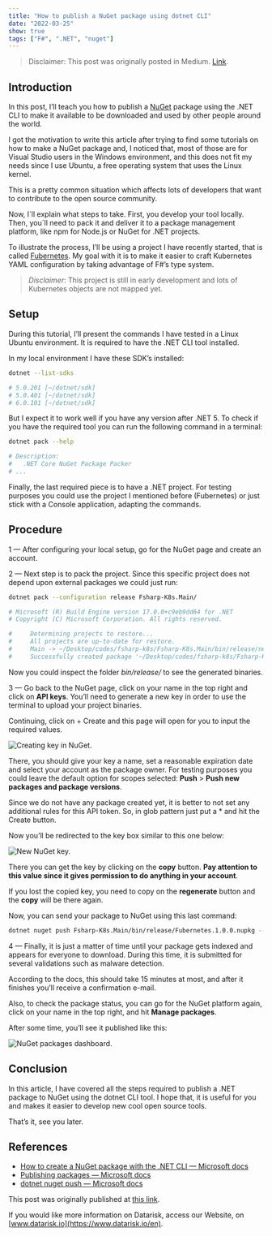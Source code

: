 ```yaml
---
title: "How to publish a NuGet package using dotnet CLI"
date: "2022-03-25"
show: true
tags: ["F#", ".NET", "nuget"]
---
```


> Disclaimer: This post was originally posted in Medium. [Link](https://medium.com/datarisk-io/how-to-publish-a-nuget-package-using-dotnet-cli-d393de7b4a96).

## Introduction

In this post, I’ll teach you how to publish a [NuGet](https://www.nuget.org/) package using the .NET CLI to make it available to be downloaded and used by other people around the world.

I got the motivation to write this article after trying to find some tutorials on how to make a NuGet package and, I noticed that, most of those are for Visual Studio users in the Windows environment, and this does not fit my needs since I use Ubuntu, a free operating system that uses the Linux kernel.

This is a pretty common situation which affects lots of developers that want to contribute to the open source community.

Now, I´ll explain what steps to take. First, you develop your tool locally. Then, you´ll need to pack it and deliver it to a package management platform, like npm for Node.js or NuGet for .NET projects.

To illustrate the process, I’ll be using a project I have recently started, that is called [Fubernetes](https://github.com/64J0/Fubernetes). My goal with it is to make it easier to craft Kubernetes YAML configuration by taking advantage of F#’s type system.

> *Disclaimer*: This project is still in early development and lots of Kubernetes objects are not mapped yet.

## Setup

During this tutorial, I’ll present the commands I have tested in a Linux Ubuntu environment. It is required to have the .NET CLI tool installed.

In my local environment I have these SDK’s installed:

```bash
dotnet --list-sdks

# 5.0.201 [~/dotnet/sdk]
# 5.0.401 [~/dotnet/sdk]
# 6.0.101 [~/dotnet/sdk]
```

But I expect it to work well if you have any version after .NET 5. To check if you have the required tool you can run the following command in a terminal:

```bash
dotnet pack --help

# Description:
#   .NET Core NuGet Package Packer
# ...
```

Finally, the last required piece is to have a .NET project. For testing purposes you could use the project I mentioned before (Fubernetes) or just stick with a Console application, adapting the commands.

## Procedure

1 — After configuring your local setup, go for the NuGet page and create an account.

2 — Next step is to pack the project. Since this specific project does not depend upon external packages we could just run:

```bash
dotnet pack --configuration release Fsharp-K8s.Main/

# Microsoft (R) Build Engine version 17.0.0+c9eb9dd64 for .NET
# Copyright (C) Microsoft Corporation. All rights reserved.

#     Determining projects to restore...
#     All projects are up-to-date for restore.
#     Main -> ~/Desktop/codes/fsharp-k8s/Fsharp-K8s.Main/bin/release/net5.0/Fubernetes.dll
#     Successfully created package '~/Desktop/codes/fsharp-k8s/Fsharp-K8s.Main/bin/release/Fubernetes.1.0.0.nupkg'.
```

Now you could inspect the folder *bin/release/* to see the generated binaries.

3 — Go back to the NuGet page, click on your name in the top right and click on **API keys**. You’ll need to generate a new key in order to use the terminal to upload your project binaries.

Continuing, click on + Create and this page will open for you to input the required values.

![Creating key in NuGet.](/post-images/publish-nuget-package/nuget-1.png "Creating key in NuGet")

There, you should give your key a name, set a reasonable expiration date and select your account as the package owner. For testing purposes you could leave the default option for scopes selected: **Push** > **Push new packages and package versions**.

Since we do not have any package created yet, it is better to not set any additional rules for this API token. So, in glob pattern just put a * and hit the Create button.

Now you’ll be redirected to the key box similar to this one below:

![New NuGet key.](/post-images/publish-nuget-package/nuget-2.png "New NuGet key.")

There you can get the key by clicking on the **copy** button. **Pay attention to this value since it gives permission to do anything in your account**.

If you lost the copied key, you need to copy on the **regenerate** button and the **copy** will be there again.

Now, you can send your package to NuGet using this last command:

```bash
dotnet nuget push Fsharp-K8s.Main/bin/release/Fubernetes.1.0.0.nupkg --api-key <SECRET_KEY> --source https://api.nuget.org/v3/index.json
```

4 — Finally, it is just a matter of time until your package gets indexed and appears for everyone to download. During this time, it is submitted for several validations such as malware detection.

According to the docs, this should take 15 minutes at most, and after it finishes you’ll receive a confirmation e-mail.

Also, to check the package status, you can go for the NuGet platform again, click on your name in the top right, and hit **Manage packages**.

After some time, you’ll see it published like this:

![NuGet packages dashboard.](/post-images/publish-nuget-package/nuget-3.png "NuGet packages dashboard.")

## Conclusion

In this article, I have covered all the steps required to publish a .NET package to NuGet using the dotnet CLI tool. I hope that, it is useful for you and makes it easier to develop new cool open source tools.

That’s it, see you later.

## References

* [How to create a NuGet package with the .NET CLI — Microsoft docs](https://docs.microsoft.com/en-us/dotnet/core/deploying/creating-nuget-packages)
* [Publishing packages — Microsoft docs](https://docs.microsoft.com/en-us/nuget/nuget-org/publish-a-package)
* [dotnet nuget push — Microsoft docs](https://docs.microsoft.com/en-us/dotnet/core/tools/dotnet-nuget-push)

This post was originally published at [this link](https://dev.to/64j0/how-to-publish-a-nuget-package-using-dotnet-cli-3lhd).

If you would like more information on Datarisk, access our Website, on [www.datarisk.io](https://www.datarisk.io/en).
